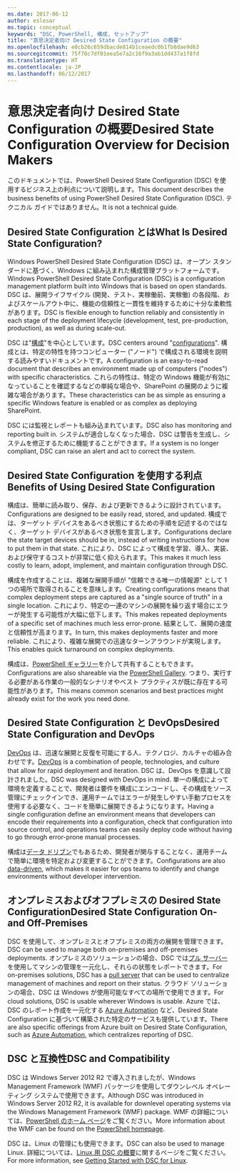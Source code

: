 ```yaml
---
ms.date: 2017-06-12
author: eslesar
ms.topic: conceptual
keywords: "DSC, PowerShell, 構成, セットアップ"
title: "意思決定者向け Desired State Configuration の概要"
ms.openlocfilehash: e8cb26c659dbacde814b1ceaedc0b1fb8dae9d63
ms.sourcegitcommit: 75f70c7df01eea5e7a2c16f9a3ab1dd437a1f8fd
ms.translationtype: HT
ms.contentlocale: ja-JP
ms.lasthandoff: 06/12/2017
---
```

# <a name="desired-state-configuration-overview-for-decision-makers"></a><span data-ttu-id="836b4-103">意思決定者向け Desired State Configuration の概要</span><span class="sxs-lookup"><span data-stu-id="836b4-103">Desired State Configuration Overview for Decision Makers</span></span>

<span data-ttu-id="836b4-104">このドキュメントでは、PowerShell Desired State Configuration (DSC) を使用するビジネス上の利点について説明します。</span><span class="sxs-lookup"><span data-stu-id="836b4-104">This document describes the business benefits of using PowerShell Desired State Configuration (DSC).</span></span> <span data-ttu-id="836b4-105">テクニカル ガイドではありません。</span><span class="sxs-lookup"><span data-stu-id="836b4-105">It is not a technical guide.</span></span>

## <a name="what-is-desired-state-configuration"></a><span data-ttu-id="836b4-106">Desired State Configuration とは</span><span class="sxs-lookup"><span data-stu-id="836b4-106">What Is Desired State Configuration?</span></span>

<span data-ttu-id="836b4-107">Windows PowerShell Desired State Configuration (DSC) は、オープン スタンダードに基づく、Windows に組み込まれた構成管理プラットフォームです。</span><span class="sxs-lookup"><span data-stu-id="836b4-107">Windows PowerShell Desired State Configuration (DSC) is a configuration management platform built into Windows that is based on open standards.</span></span> <span data-ttu-id="836b4-108">DSC は、展開ライフサイクル (開発、テスト、実稼働前、実稼働) の各段階、およびスケールアウト中に、機能の信頼性と一貫性を維持するために十分な柔軟性があります。</span><span class="sxs-lookup"><span data-stu-id="836b4-108">DSC is flexible enough to function reliably and consistently in each stage of the deployment lifecycle (development, test, pre-production, production), as well as during scale-out.</span></span> 

<span data-ttu-id="836b4-109">DSC は"[構成](https://msdn.microsoft.com/en-us/powershell/dsc/configurations)"を中心としています。</span><span class="sxs-lookup"><span data-stu-id="836b4-109">DSC centers around "[configurations](https://msdn.microsoft.com/en-us/powershell/dsc/configurations)".</span></span>
<span data-ttu-id="836b4-110">構成とは、特定の特性を持つコンピューター ("ノード") で構成される環境を説明する読みやすいドキュメントです。</span><span class="sxs-lookup"><span data-stu-id="836b4-110">A configuration is an easy-to-read document that describes an environment made up of computers ("nodes") with specific characteristics.</span></span> <span data-ttu-id="836b4-111">これらの特性は、特定の Windows 機能が有効になっていることを確認するなどの単純な場合や、SharePoint の展開のように複雑な場合があります。</span><span class="sxs-lookup"><span data-stu-id="836b4-111">These characteristics can be as simple as ensuring a specific Windows feature is enabled or as complex as deploying SharePoint.</span></span> 

<span data-ttu-id="836b4-112">DSC には監視とレポートも組み込まれています。</span><span class="sxs-lookup"><span data-stu-id="836b4-112">DSC also has monitoring and reporting built in.</span></span> <span data-ttu-id="836b4-113">システムが適合しなくなった場合、DSC は警告を生成し、システムを修正するために機能することができます。</span><span class="sxs-lookup"><span data-stu-id="836b4-113">If a system is no longer compliant, DSC can raise an alert and act to correct the system.</span></span> 

## <a name="benefits-of-using-desired-state-configuration"></a><span data-ttu-id="836b4-114">Desired State Configuration を使用する利点</span><span class="sxs-lookup"><span data-stu-id="836b4-114">Benefits of Using Desired State Configuration</span></span>

<span data-ttu-id="836b4-115">構成は、簡単に読み取り、保存、および更新できるように設計されています。</span><span class="sxs-lookup"><span data-stu-id="836b4-115">Configurations are designed to be easily read, stored, and updated.</span></span> <span data-ttu-id="836b4-116">構成では、ターゲット デバイスをあるべき状態にするための手順を記述するのではなく、ターゲット デバイスがあるべき状態を宣言します。</span><span class="sxs-lookup"><span data-stu-id="836b4-116">Configurations declare the state target devices should be in, instead of writing instructions for how to put them in that state.</span></span> <span data-ttu-id="836b4-117">これにより、DSC によって構成を学習、導入、実装、および保守するコストが非常に低く抑えられます。</span><span class="sxs-lookup"><span data-stu-id="836b4-117">This makes it much less costly to learn, adopt, implement, and maintain configuration through DSC.</span></span> 

<span data-ttu-id="836b4-118">構成を作成することは、複雑な展開手順が "信頼できる唯一の情報源" として 1 つの場所で取得されることを意味します。</span><span class="sxs-lookup"><span data-stu-id="836b4-118">Creating configurations means that complex deployment steps are captured as a "single source of truth" in a single location.</span></span> <span data-ttu-id="836b4-119">これにより、特定の一連のマシンの展開を繰り返す場合にエラーが発生する可能性が大幅に低下します。</span><span class="sxs-lookup"><span data-stu-id="836b4-119">This makes repeated deployments of a specific set of machines much less error-prone.</span></span> <span data-ttu-id="836b4-120">結果として、展開の速度と信頼性が高まります。</span><span class="sxs-lookup"><span data-stu-id="836b4-120">In turn, this makes deployments faster and more reliable.</span></span> <span data-ttu-id="836b4-121">これにより、複雑な展開での迅速なターンアラウンドが実現します。</span><span class="sxs-lookup"><span data-stu-id="836b4-121">This enables quick turnaround on complex deployments.</span></span>

<span data-ttu-id="836b4-122">構成は、[PowerShell ギャラリー](https://powershellgallery.com)を介して共有することもできます。</span><span class="sxs-lookup"><span data-stu-id="836b4-122">Configurations are also shareable via the [PowerShell Gallery](https://powershellgallery.com).</span></span> <span data-ttu-id="836b4-123">つまり、実行する必要がある作業の一般的なシナリオやベスト プラクティスが既に存在する可能性があります。</span><span class="sxs-lookup"><span data-stu-id="836b4-123">This means common scenarios and best practices might already exist for the work you need done.</span></span>


## <a name="desired-state-configuration-and-devops"></a><span data-ttu-id="836b4-124">Desired State Configuration と DevOps</span><span class="sxs-lookup"><span data-stu-id="836b4-124">Desired State Configuration and DevOps</span></span>

<span data-ttu-id="836b4-125">[DevOps](http://blogs.technet.com/b/ashleymcglone/archive/2015/11/20/devops-for-n00bs-ie-windows-people.aspx) は、迅速な展開と反復を可能にする人、テクノロジ、カルチャの組み合わせです。</span><span class="sxs-lookup"><span data-stu-id="836b4-125">[DevOps](http://blogs.technet.com/b/ashleymcglone/archive/2015/11/20/devops-for-n00bs-ie-windows-people.aspx) is a combination of people, technologies, and culture that allow for rapid deployment and iteration.</span></span> <span data-ttu-id="836b4-126">DSC は、DevOps を意識して設計されました。</span><span class="sxs-lookup"><span data-stu-id="836b4-126">DSC was designed with DevOps in mind.</span></span> <span data-ttu-id="836b4-127">単一の構成によって環境を定義することで、開発者は要件を構成にエンコードし、その構成をソース管理にチェックインでき、運用チームではエラーが発生しやすい手動プロセスを使用する必要なく、コードを簡単に展開できるようになります。</span><span class="sxs-lookup"><span data-stu-id="836b4-127">Having a single configuration define an environment means that developers can encode their requirements into a configuration, check that configuration into source control, and operations teams can easily deploy code without having to go through error-prone manual processes.</span></span> 

<span data-ttu-id="836b4-128">構成は[データ ドリブン](https://msdn.microsoft.com/en-us/powershell/dsc/configdata)でもあるため、開発者が関与することなく、運用チームで簡単に環境を特定および変更することができます。</span><span class="sxs-lookup"><span data-stu-id="836b4-128">Configurations are also [data-driven](https://msdn.microsoft.com/en-us/powershell/dsc/configdata), which makes it easier for ops teams to identify and change environments without developer intervention.</span></span> 

## <a name="desired-state-configuration-on--and-off-premises"></a><span data-ttu-id="836b4-129">オンプレミスおよびオフプレミスの Desired State Configuration</span><span class="sxs-lookup"><span data-stu-id="836b4-129">Desired State Configuration On- and Off-Premises</span></span>

<span data-ttu-id="836b4-130">DSC を使用して、オンプレミスとオフプレミスの両方の展開を管理できます。</span><span class="sxs-lookup"><span data-stu-id="836b4-130">DSC can be used to manage both on-premises and off-premises deployments.</span></span> <span data-ttu-id="836b4-131">オンプレミスのソリューションの場合、DSC では[プル サーバー](https://msdn.microsoft.com/en-us/powershell/dsc/pullserver)を使用してマシンの管理を一元化し、それらの状態をレポートできます。</span><span class="sxs-lookup"><span data-stu-id="836b4-131">For on-premises solutions, DSC has a [pull server](https://msdn.microsoft.com/en-us/powershell/dsc/pullserver) that can be used to centralize management of machines and report on their status.</span></span> <span data-ttu-id="836b4-132">クラウド ソリューションの場合、DSC は Windows が使用可能なすべての場所で使用できます。</span><span class="sxs-lookup"><span data-stu-id="836b4-132">For cloud solutions, DSC is usable wherever Windows is usable.</span></span> <span data-ttu-id="836b4-133">Azure では、DSC のレポート作成を一元化する [Azure Automation](https://azure.microsoft.com/en-us/documentation/services/automation/) など、Desired State Configuration に基づいて構築された特定のサービスも提供しています。</span><span class="sxs-lookup"><span data-stu-id="836b4-133">There are also specific offerings from Azure built on Desired State Configuration, such as [Azure Automation](https://azure.microsoft.com/en-us/documentation/services/automation/), which centralizes reporting of DSC.</span></span> 

## <a name="dsc-and-compatibility"></a><span data-ttu-id="836b4-134">DSC と互換性</span><span class="sxs-lookup"><span data-stu-id="836b4-134">DSC and Compatibility</span></span>

<span data-ttu-id="836b4-135">DSC は Windows Server 2012 R2 で導入されましたが、Windows Management Framework (WMF) パッケージを使用してダウンレベル オペレーティング システムで使用できます。</span><span class="sxs-lookup"><span data-stu-id="836b4-135">Although DSC was introduced in Windows Server 2012 R2, it is available for downlevel operating systems via the Windows Management Framework (WMF) package.</span></span> <span data-ttu-id="836b4-136">WMF の詳細については、[PowerShell のホーム ページ](https://msdn.microsoft.com/en-us/powershell/)をご覧ください。</span><span class="sxs-lookup"><span data-stu-id="836b4-136">More information about the WMF can be found on the [PowerShell homepage](https://msdn.microsoft.com/en-us/powershell/).</span></span> 

<span data-ttu-id="836b4-137">DSC は、Linux の管理にも使用できます。</span><span class="sxs-lookup"><span data-stu-id="836b4-137">DSC can also be used to manage Linux.</span></span> <span data-ttu-id="836b4-138">詳細については、[Linux 用 DSC の概要](https://msdn.microsoft.com/en-us/powershell/dsc/lnxgettingstarted)に関するページをご覧ください。</span><span class="sxs-lookup"><span data-stu-id="836b4-138">For more information, see [Getting Started with DSC for Linux](https://msdn.microsoft.com/en-us/powershell/dsc/lnxgettingstarted).</span></span>

